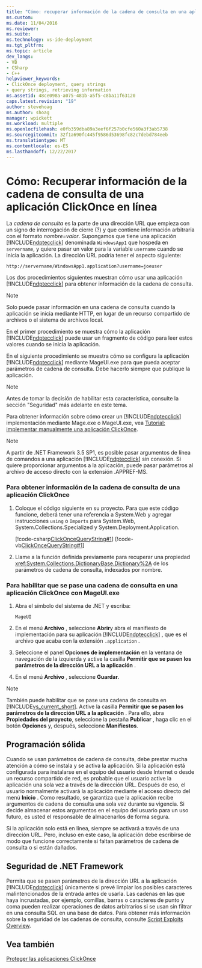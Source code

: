 ```yaml
---
title: "Cómo: recuperar información de la cadena de consulta en una aplicación ClickOnce en línea | Documentos de Microsoft"
ms.custom: 
ms.date: 11/04/2016
ms.reviewer: 
ms.suite: 
ms.technology: vs-ide-deployment
ms.tgt_pltfrm: 
ms.topic: article
dev_langs:
- VB
- CSharp
- C++
helpviewer_keywords:
- ClickOnce deployment, query strings
- query strings, retrieving information
ms.assetid: 48ce098a-a075-481b-a5f5-c8ba11f63120
caps.latest.revision: "19"
author: stevehoag
ms.author: shoag
manager: wpickett
ms.workload: multiple
ms.openlocfilehash: e0fb359dba89a3eef6f257b0cfe560a3f3ab5738
ms.sourcegitcommit: 32f1a690fc445f9586d53698fc82c7debd784eeb
ms.translationtype: MT
ms.contentlocale: es-ES
ms.lasthandoff: 12/22/2017
---
```

# <a name="how-to-retrieve-query-string-information-in-an-online-clickonce-application"></a>Cómo: Recuperar información de la cadena de consulta de una aplicación ClickOnce en línea
La *cadena de consulta* es la parte de una dirección URL que empieza con un signo de interrogación de cierre (?) y que contiene información arbitraria con el formato *nombre=valor*. Supongamos que tiene una aplicación [!INCLUDE[ndptecclick](../deployment/includes/ndptecclick_md.md)] denominada `WindowsApp1` que hospeda en `servername`, y quiere pasar un valor para la variable `username` cuando se inicia la aplicación. La dirección URL podría tener el aspecto siguiente:  
  
 `http://servername/WindowsApp1.application?username=joeuser`  
  
 Los dos procedimientos siguientes muestran cómo usar una aplicación [!INCLUDE[ndptecclick](../deployment/includes/ndptecclick_md.md)] para obtener información de la cadena de consulta.  
  
> [!NOTE]
>  Solo puede pasar información en una cadena de consulta cuando la aplicación se inicia mediante HTTP, en lugar de un recurso compartido de archivos o el sistema de archivos local.  
  
 En el primer procedimiento se muestra cómo la aplicación [!INCLUDE[ndptecclick](../deployment/includes/ndptecclick_md.md)] puede usar un fragmento de código para leer estos valores cuando se inicia la aplicación.  
  
 En el siguiente procedimiento se muestra cómo se configura la aplicación [!INCLUDE[ndptecclick](../deployment/includes/ndptecclick_md.md)] mediante MageUI.exe para que pueda aceptar parámetros de cadena de consulta. Debe hacerlo siempre que publique la aplicación.  
  
> [!NOTE]
>  Antes de tomar la decisión de habilitar esta característica, consulte la sección "Seguridad" más adelante en este tema.  
  
 Para obtener información sobre cómo crear un [!INCLUDE[ndptecclick](../deployment/includes/ndptecclick_md.md)] implementación mediante Mage.exe o MageUI.exe, vea [Tutorial: implementar manualmente una aplicación ClickOnce](../deployment/walkthrough-manually-deploying-a-clickonce-application.md).  
  
> [!NOTE]
>  A partir de .NET Framework 3.5 SP1, es posible pasar argumentos de línea de comandos a una aplicación [!INCLUDE[ndptecclick](../deployment/includes/ndptecclick_md.md)] sin conexión. Si quiere proporcionar argumentos a la aplicación, puede pasar parámetros al archivo de acceso directo con la extensión .APPREF-MS.  
  
### <a name="to-obtain-query-string-information-from-a-clickonce-application"></a>Para obtener información de la cadena de consulta de una aplicación ClickOnce  
  
1.  Coloque el código siguiente en su proyecto. Para que este código funcione, deberá tener una referencia a System.Web y agregar instrucciones `using` o `Imports` para System.Web, System.Collections.Specialized y System.Deployment.Application.  
  
     [!code-csharp[ClickOnceQueryString#1](../deployment/codesnippet/CSharp/how-to-retrieve-query-string-information-in-an-online-clickonce-application_1.cs)]
     [!code-vb[ClickOnceQueryString#1](../deployment/codesnippet/VisualBasic/how-to-retrieve-query-string-information-in-an-online-clickonce-application_1.vb)]  
  
2.  Llame a la función definida previamente para recuperar una propiedad <xref:System.Collections.DictionaryBase.Dictionary%2A> de los parámetros de cadena de consulta, indexados por nombre.  
  
### <a name="to-enable-query-string-passing-in-a-clickonce-application-with-mageuiexe"></a>Para habilitar que se pase una cadena de consulta en una aplicación ClickOnce con MageUI.exe  
  
1.  Abra el símbolo del sistema de .NET y escriba:  
  
    ```  
    MageUI  
    ```  
  
2.  En el menú **Archivo** , seleccione **Abrir**y abra el manifiesto de implementación para su aplicación [!INCLUDE[ndptecclick](../deployment/includes/ndptecclick_md.md)] , que es el archivo que acaba con la extensión `.application` .  
  
3.  Seleccione el panel **Opciones de implementación** en la ventana de navegación de la izquierda y active la casilla **Permitir que se pasen los parámetros de la dirección URL a la aplicación** .  
  
4.  En el menú **Archivo** , seleccione **Guardar**.  
  
> [!NOTE]
>  También puede habilitar que se pase una cadena de consulta en [!INCLUDE[vs_current_short](../code-quality/includes/vs_current_short_md.md)]. Active la casilla **Permitir que se pasen los parámetros de la dirección URL a la aplicación** . Para ello, abra **Propiedades del proyecto**, seleccione la pestaña **Publicar** , haga clic en el botón **Opciones** y, después, seleccione **Manifiestos**.  
  
## <a name="robust-programming"></a>Programación sólida  
 Cuando se usan parámetros de cadena de consulta, debe prestar mucha atención a cómo se instala y se activa la aplicación. Si la aplicación está configurada para instalarse en el equipo del usuario desde Internet o desde un recurso compartido de red, es probable que el usuario active la aplicación una sola vez a través de la dirección URL. Después de eso, el usuario normalmente activará la aplicación mediante el acceso directo del menú **Inicio** . Como resultado, se garantiza que la aplicación recibe argumentos de cadena de consulta una sola vez durante su vigencia. Si decide almacenar estos argumentos en el equipo del usuario para un uso futuro, es usted el responsable de almacenarlos de forma segura.  
  
 Si la aplicación solo está en línea, siempre se activará a través de una dirección URL. Pero, incluso en este caso, la aplicación debe escribirse de modo que funcione correctamente si faltan parámetros de cadena de consulta o si están dañados.  
  
## <a name="net-framework-security"></a>Seguridad de .NET Framework  
 Permita que se pasen parámetros de la dirección URL a la aplicación [!INCLUDE[ndptecclick](../deployment/includes/ndptecclick_md.md)] únicamente si prevé limpiar los posibles caracteres malintencionados de la entrada antes de usarla. Las cadenas en las que haya incrustadas, por ejemplo, comillas, barras o caracteres de punto y coma pueden realizar operaciones de datos arbitrarios si se usan sin filtrar en una consulta SQL en una base de datos. Para obtener más información sobre la seguridad de las cadenas de consulta, consulte [Script Exploits Overview](http://msdn.microsoft.com/Library/772c7312-211a-4eb3-8d6e-eec0aa1dcc07).  
  
## <a name="see-also"></a>Vea también  
 [Proteger las aplicaciones ClickOnce](../deployment/securing-clickonce-applications.md)